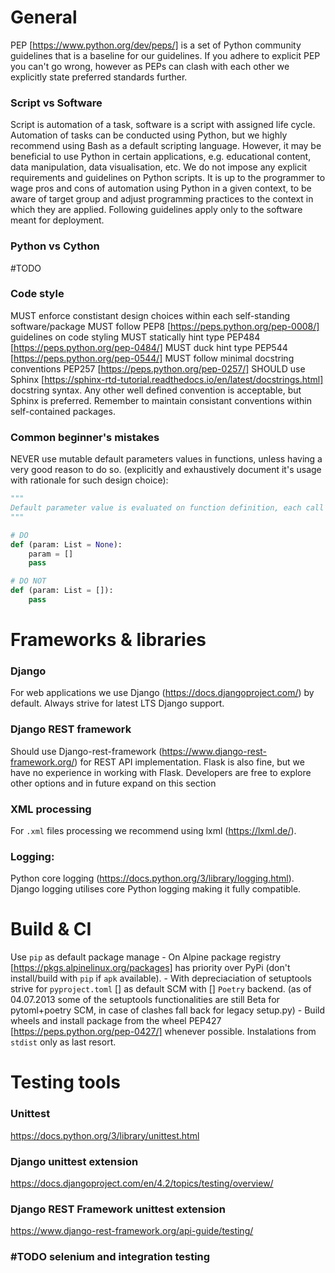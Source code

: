 # General

PEP [https://www.python.org/dev/peps/] is a set of Python community guidelines that is a baseline for our guidelines. If you adhere to explicit PEP you can't go wrong, however as PEPs can clash with each other we explicitly state preferred standards further.

### Script vs Software
Script is automation of a task, software is a script with assigned life cycle. 
Automation of tasks can be conducted using Python, but we highly recommend using Bash as a default scripting language. However, it may be beneficial to use Python in certain applications, e.g. educational content, data manipulation, data visualisation, etc. We do not impose any explicit requirements and guidelines on Python scripts. It is up to the programmer to wage pros and cons of automation using Python in a given context, to be aware of target group and adjust programming practices to the context in which they are applied. Following guidelines apply only to the software meant for deployment. 

### Python vs Cython
#TODO

### Code style
MUST enforce constistant design choices within each self-standing software/package
MUST follow PEP8 [https://peps.python.org/pep-0008/] guidelines on code styling
MUST statically hint type PEP484 [https://peps.python.org/pep-0484/]
MUST duck hint type PEP544 [https://peps.python.org/pep-0544/]
MUST follow minimal docstring conventions PEP257 [https://peps.python.org/pep-0257/]
SHOULD use Sphinx [https://sphinx-rtd-tutorial.readthedocs.io/en/latest/docstrings.html] docstring syntax. Any other well defined convention is acceptable, but Sphinx is preferred. Remember to maintain consistant conventions within self-contained packages. 

### Common beginner's mistakes
NEVER use mutable default parameters values in functions, unless having a very good reason to do so. (explicitly and exhaustively document it's usage with rationale for such design choice):

```Python
"""
Default parameter value is evaluated on function definition, each call to function mutating the parameter will mutate default value. Read more: https://docs.python-guide.org/writing/gotchas/.
"""

# DO
def (param: List = None):
    param = []
    pass

# DO NOT
def (param: List = []):
    pass
```

# Frameworks & libraries
### Django
For web applications we use Django (https://docs.djangoproject.com/) by default. Always strive for latest LTS Django support. 

### Django REST framework
Should use Django-rest-framework (https://www.django-rest-framework.org/) for REST API implementation. Flask is also fine, but we have no experience in working with Flask. Developers are free to explore other options and in future expand on this section

### XML processing
For `.xml` files processing we recommend using lxml (https://lxml.de/). 

### Logging:
Python core logging (https://docs.python.org/3/library/logging.html). Django logging utilises core Python logging making it fully compatible.


# Build & CI
Use `pip` as default package manage
	- On Alpine package registry [https://pkgs.alpinelinux.org/packages] has priority over PyPi (don't install/build with `pip` if `apk` available). 
	- With depreciaciation of setuptools strive for `pyproject.toml` [] as default SCM with [] `Poetry` backend. (as of 04.07.2013 some of the setuptools functionalities are still Beta for pytoml+poetry SCM, in case of clashes fall back for legacy setup.py)
	- Build wheels and install package from the wheel PEP427 [https://peps.python.org/pep-0427/] whenever possible. Instalations from `stdist` only as last resort. 

# Testing tools
### Unittest
https://docs.python.org/3/library/unittest.html

### Django unittest extension
https://docs.djangoproject.com/en/4.2/topics/testing/overview/

### Django REST Framework unittest extension
https://www.django-rest-framework.org/api-guide/testing/

### #TODO selenium and integration testing
